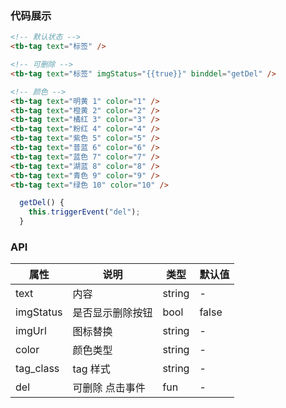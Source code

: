### 代码展示

```html
<!-- 默认状态 -->
<tb-tag text="标签" />

<!-- 可删除 -->
<tb-tag text="标签" imgStatus="{{true}}" binddel="getDel" />

<!-- 颜色 -->
<tb-tag text="明黄 1" color="1" />
<tb-tag text="橙黄 2" color="2" />
<tb-tag text="橘红 3" color="3" />
<tb-tag text="粉红 4" color="4" />
<tb-tag text="紫色 5" color="5" />
<tb-tag text="普蓝 6" color="6" />
<tb-tag text="蓝色 7" color="7" />
<tb-tag text="湖蓝 8" color="8" />
<tb-tag text="青色 9" color="9" />
<tb-tag text="绿色 10" color="10" />
```

```js
  getDel() {
    this.triggerEvent("del");
  }

```

### API

| 属性      | 说明             | 类型   | 默认值 |
| --------- | ---------------- | ------ | ------ |
| text      | 内容             | string | -      |
| imgStatus | 是否显示删除按钮 | bool   | false  |
| imgUrl    | 图标替换         | string | -      |
| color     | 颜色类型         | string | -      |
| tag_class | tag 样式         | string | -      |
| del       | 可删除 点击事件     | fun    | -      |

